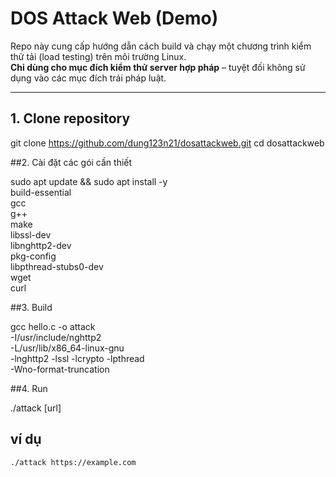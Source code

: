 # DOS Attack Web (Demo)

Repo này cung cấp hướng dẫn cách build và chạy một chương trình kiểm thử tải (load testing) trên môi trường Linux.  
**Chỉ dùng cho mục đích kiểm thử server hợp pháp** – tuyệt đối không sử dụng vào các mục đích trái pháp luật.

---

## 1. Clone repository

git clone https://github.com/dung123n21/dosattackweb.git
cd dosattackweb

##2. Cài đặt các gói cần thiết

sudo apt update && sudo apt install -y \
  build-essential \
  gcc \
  g++ \
  make \
  libssl-dev \
  libnghttp2-dev \
  pkg-config \
  libpthread-stubs0-dev \
  wget \
  curl

##3. Build

gcc hello.c -o attack \
  -I/usr/include/nghttp2 \
  -L/usr/lib/x86_64-linux-gnu \
  -lnghttp2 -lssl -lcrypto -lpthread \
  -Wno-format-truncation


##4. Run

./attack [url]

## ví dụ

```bash 
./attack https://example.com
